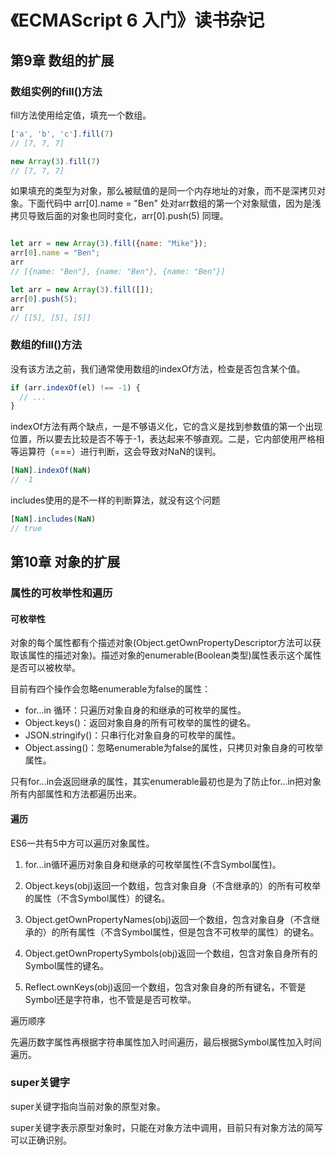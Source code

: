 # 《ECMAScript 6 入门》读书杂记

## 第9章 数组的扩展

### 数组实例的fill()方法

fill方法使用给定值，填充一个数组。

``` javascript
['a', 'b', 'c'].fill(7)
// [7, 7, 7]

new Array(3).fill(7)
// [7, 7, 7]
```

如果填充的类型为对象，那么被赋值的是同一个内存地址的对象，而不是深拷贝对象。下面代码中 arr[0].name = "Ben" 处对arr数组的第一个对象赋值，因为是浅拷贝导致后面的对象也同时变化，arr[0].push(5) 同理。

``` javascript

let arr = new Array(3).fill({name: "Mike"});
arr[0].name = "Ben";
arr
// [{name: "Ben"}, {name: "Ben"}, {name: "Ben"}]

let arr = new Array(3).fill([]);
arr[0].push(5);
arr
// [[5], [5], [5]]

```

### 数组的fill()方法

没有该方法之前，我们通常使用数组的indexOf方法，检查是否包含某个值。

``` javascript
if (arr.indexOf(el) !== -1) {
  // ...
}
```

indexOf方法有两个缺点，一是不够语义化，它的含义是找到参数值的第一个出现位置，所以要去比较是否不等于-1，表达起来不够直观。二是，它内部使用严格相等运算符（===）进行判断，这会导致对NaN的误判。

``` javascript
[NaN].indexOf(NaN)
// -1
```

includes使用的是不一样的判断算法，就没有这个问题

``` javascript
[NaN].includes(NaN)
// true
```

## 第10章 对象的扩展

### 属性的可枚举性和遍历

#### 可枚举性

对象的每个属性都有个描述对象(Object.getOwnPropertyDescriptor方法可以获取该属性的描述对象)。描述对象的enumerable(Boolean类型)属性表示这个属性是否可以被枚举。

目前有四个操作会忽略enumerable为false的属性：

- for...in 循环：只遍历对象自身的和继承的可枚举的属性。
- Object.keys()：返回对象自身的所有可枚举的属性的键名。
- JSON.stringify()：只串行化对象自身的可枚举的属性。
- Object.assing()：忽略enumerable为false的属性，只拷贝对象自身的可枚举属性。

只有for...in会返回继承的属性，其实enumerable最初也是为了防止for...in把对象所有内部属性和方法都遍历出来。

#### 遍历

ES6一共有5中方可以遍历对象属性。

1. for...in循环遍历对象自身和继承的可枚举属性(不含Symbol属性)。

2. Object.keys(obj)返回一个数组，包含对象自身（不含继承的）的所有可枚举的属性（不含Symbol属性）的键名。

3. Object.getOwnPropertyNames(obj)返回一个数组，包含对象自身（不含继承的）的所有属性（不含Symbol属性，但是包含不可枚举的属性）的键名。

4. Object.getOwnPropertySymbols(obj)返回一个数组，包含对象自身所有的Symbol属性的键名。

5. Reflect.ownKeys(obj)返回一个数组，包含对象自身的所有键名，不管是Symbol还是字符串，也不管是是否可枚举。

遍历顺序

先遍历数字属性再根据字符串属性加入时间遍历，最后根据Symbol属性加入时间遍历。

### super关键字

super关键字指向当前对象的原型对象。

super关键字表示原型对象时，只能在对象方法中调用，目前只有对象方法的简写可以正确识别。
